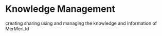 # Knowledge Management
creating sharing using and managing the knowledge and information of MerMerLtd
